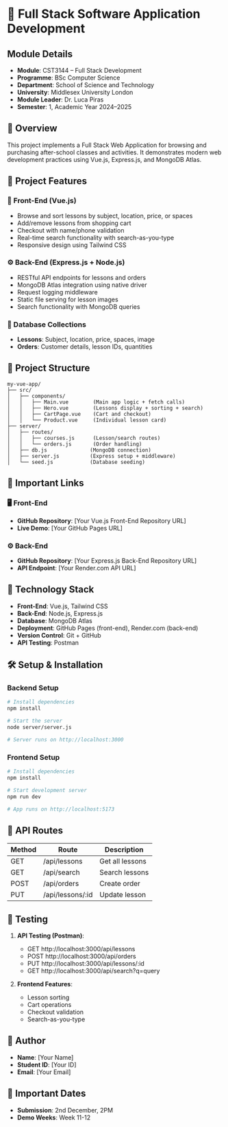 # 📘 Full Stack Software Application Development

## Module Details

- **Module**: CST3144 – Full Stack Development
- **Programme**: BSc Computer Science
- **Department**: School of Science and Technology
- **University**: Middlesex University London
- **Module Leader**: Dr. Luca Piras
- **Semester**: 1, Academic Year 2024–2025

## 🧩 Overview

This project implements a Full Stack Web Application for browsing and purchasing after-school classes and activities. It demonstrates modern web development practices using Vue.js, Express.js, and MongoDB Atlas.

## 🚀 Project Features

### 🎨 Front-End (Vue.js)

- Browse and sort lessons by subject, location, price, or spaces
- Add/remove lessons from shopping cart
- Checkout with name/phone validation
- Real-time search functionality with search-as-you-type
- Responsive design using Tailwind CSS

### ⚙️ Back-End (Express.js + Node.js)

- RESTful API endpoints for lessons and orders
- MongoDB Atlas integration using native driver
- Request logging middleware
- Static file serving for lesson images
- Search functionality with MongoDB queries

### 💾 Database Collections

- **Lessons**: Subject, location, price, spaces, image
- **Orders**: Customer details, lesson IDs, quantities

## 📂 Project Structure

```
my-vue-app/
├── src/
│   ├── components/
│   │   ├── Main.vue        (Main app logic + fetch calls)
│   │   ├── Hero.vue        (Lessons display + sorting + search)
│   │   ├── CartPage.vue    (Cart and checkout)
│   │   └── Product.vue     (Individual lesson card)
├── server/
│   ├── routes/
│   │   ├── courses.js      (Lesson/search routes)
│   │   └── orders.js       (Order handling)
│   ├── db.js              (MongoDB connection)
│   ├── server.js          (Express setup + middleware)
│   └── seed.js            (Database seeding)
```

## 🔗 Important Links

### 🖥️ Front-End

- **GitHub Repository**: [Your Vue.js Front-End Repository URL]
- **Live Demo**: [Your GitHub Pages URL]

### ⚙️ Back-End

- **GitHub Repository**: [Your Express.js Back-End Repository URL]
- **API Endpoint**: [Your Render.com API URL]

## 🧰 Technology Stack

- **Front-End**: Vue.js, Tailwind CSS
- **Back-End**: Node.js, Express.js
- **Database**: MongoDB Atlas
- **Deployment**: GitHub Pages (front-end), Render.com (back-end)
- **Version Control**: Git + GitHub
- **API Testing**: Postman

## 🛠️ Setup & Installation

### Backend Setup

```bash
# Install dependencies
npm install

# Start the server
node server/server.js

# Server runs on http://localhost:3000
```

### Frontend Setup

```bash
# Install dependencies
npm install

# Start development server
npm run dev

# App runs on http://localhost:5173
```

## 📡 API Routes

| Method | Route            | Description     |
| ------ | ---------------- | --------------- |
| GET    | /api/lessons     | Get all lessons |
| GET    | /api/search      | Search lessons  |
| POST   | /api/orders      | Create order    |
| PUT    | /api/lessons/:id | Update lesson   |

## 🧪 Testing

1. **API Testing (Postman)**:
   - GET http://localhost:3000/api/lessons
   - POST http://localhost:3000/api/orders
   - PUT http://localhost:3000/api/lessons/:id
   - GET http://localhost:3000/api/search?q=query

2. **Frontend Features**:
   - Lesson sorting
   - Cart operations
   - Checkout validation
   - Search-as-you-type

## 👤 Author

- **Name**: [Your Name]
- **Student ID**: [Your ID]
- **Email**: [Your Email]

## 📅 Important Dates

- **Submission**: 2nd December, 2PM
- **Demo Weeks**: Week 11-12
